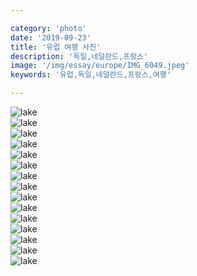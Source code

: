 ```yaml
---

category: 'photo'
date: '2019-09-23'
title: '유럽 여행 사진'
description: '독일,네덜란드,프랑스'
image: '/img/essay/europe/IMG_6049.jpeg'
keywords: '유럽,독일,네덜란드,프랑스,여행'

---
```


![lake](/img/essay/europe/IMG_5967.jpeg "lake")<br/>
![lake](/img/essay/europe/IMG_5968.jpeg "lake")<br/>
![lake](/img/essay/europe/IMG_6023.jpeg "lake")<br/>
![lake](/img/essay/europe/IMG_6049.jpeg "lake")<br/>
![lake](/img/essay/europe/IMG_6186.jpeg "lake")<br/>
![lake](/img/essay/europe/IMG_6232.jpeg "lake")<br/>
![lake](/img/essay/europe/IMG_6255.jpeg "lake")<br/>
![lake](/img/essay/europe/IMG_6262.jpeg "lake")<br/>
![lake](/img/essay/europe/IMG_6333.jpeg "lake")<br/>
![lake](/img/essay/europe/IMG_6359.jpeg "lake")<br/>
![lake](/img/essay/europe/IMG_6385.jpeg "lake")<br/>
![lake](/img/essay/europe/IMG_6391.jpeg "lake")<br/>
![lake](/img/essay/europe/IMG_6405.jpeg "lake")<br/>
![lake](/img/essay/europe/IMG_6422.jpeg "lake")<br/>
![lake](/img/essay/europe/IMG_6455.jpeg "lake")<br/>